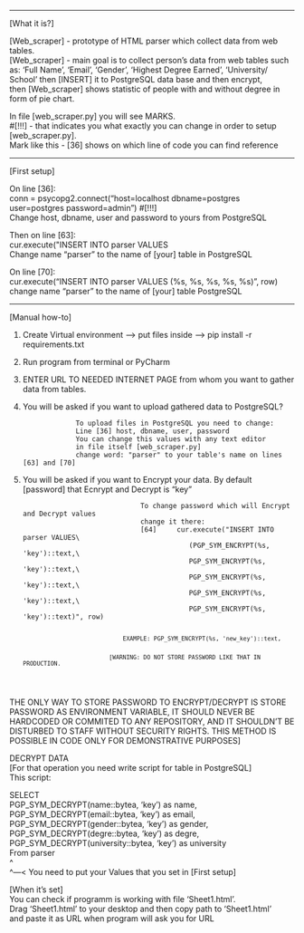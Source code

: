 <hr>
<p class="has-line-data" data-line-start="1" data-line-end="2">[What it is?]</p>
<p class="has-line-data" data-line-start="3" data-line-end="6">[Web_scraper] - prototype of HTML parser which collect data from web tables.<br>
[Web_scraper] - main goal is to collect person’s data from web tables such as: ‘Full Name’, ‘Email’, ‘Gender’, ‘Highest Degree Earned’, ‘University/ School’ then [INSERT] it to PostgreSQL data base and then encrypt,<br>
then [Web_scraper] shows statistic of people with and without degree in form of pie chart.</p>
<p class="has-line-data" data-line-start="7" data-line-end="10">In file [web_scraper.py] you will see MARKS.<br>
#[!!!] - that indicates you what exactly you can change in order to setup [web_scraper.py].<br>
Mark like this - [36] shows on which line of code you can find reference</p>
<hr>
<p class="has-line-data" data-line-start="12" data-line-end="13">[First setup]</p>
<p class="has-line-data" data-line-start="14" data-line-end="17">On line [36]:<br>
conn = psycopg2.connect(“host=localhost dbname=postgres user=postgres password=admin”) #[!!!]<br>
Change host, dbname, user and password to yours from PostgreSQL</p>
<p class="has-line-data" data-line-start="18" data-line-end="21">Then on line [63]:<br>
cur.execute(&quot;INSERT INTO parser VALUES<br>
Change name “parser” to the name of [your] table in PostgreSQL</p>
<p class="has-line-data" data-line-start="22" data-line-end="25">On line [70]:<br>
cur.execute(“INSERT INTO parser VALUES (%s, %s, %s, %s, %s)”, row)<br>
change name “parser” to the name of [your] table PostgreSQL</p>
<hr>
<p class="has-line-data" data-line-start="28" data-line-end="29">[Manual how-to]</p>
<ol>
<li class="has-line-data" data-line-start="30" data-line-end="31">
<p class="has-line-data" data-line-start="30" data-line-end="31">Create Virtual environment —&gt; put files inside —&gt; pip install -r requirements.txt</p>
</li>
<li class="has-line-data" data-line-start="31" data-line-end="32">
<p class="has-line-data" data-line-start="31" data-line-end="32">Run program from terminal or PyCharm</p>
</li>
<li class="has-line-data" data-line-start="32" data-line-end="33">
<p class="has-line-data" data-line-start="32" data-line-end="33">ENTER URL TO NEEDED INTERNET PAGE from whom you want to gather data from tables.</p>
</li>
<li class="has-line-data" data-line-start="33" data-line-end="42">
<p class="has-line-data" data-line-start="33" data-line-end="34">You will be asked if you want to upload gathered data to PostgreSQL?</p>
<pre><code>             To upload files in PostgreSQL you need to change:
             Line [36] host, dbname, user, password
             You can change this values with any text editor
             in file itself [web_scraper.py]
             change word: &quot;parser&quot; to your table's name on lines [63] and [70]
</code></pre>
</li>
<li class="has-line-data" data-line-start="42" data-line-end="57">
<p class="has-line-data" data-line-start="42" data-line-end="43">You will be asked if you want to Encrypt your data. By default [password] that Ecnrypt and Decrypt is “key”</p>
<pre><code>                             To change password which will Encrypt and Decrypt values
                             change it there:
                             [64]     cur.execute(&quot;INSERT INTO parser VALUES\
                                         (PGP_SYM_ENCRYPT(%s, 'key')::text,\
                                         PGP_SYM_ENCRYPT(%s, 'key')::text,\
                                         PGP_SYM_ENCRYPT(%s, 'key')::text,\
                                         PGP_SYM_ENCRYPT(%s, 'key')::text,\
                                         PGP_SYM_ENCRYPT(%s, 'key')::text)&quot;, row)

                                 EXAMPLE: PGP_SYM_ENCRYPT(%s, 'new_key')::text,


                             [WARNING: DO NOT STORE PASSWORD LIKE THAT IN PRODUCTION. 
</code></pre>
</li>
</ol>
<p class="has-line-data" data-line-start="57" data-line-end="58">THE ONLY WAY TO STORE PASSWORD TO ENCRYPT/DECRYPT IS STORE PASSWORD AS ENVIRONMENT VARIABLE, IT SHOULD NEVER BE HARDCODED OR COMMITED TO ANY REPOSITORY, AND IT SHOULDN’T BE DISTURBED TO STAFF WITHOUT SECURITY RIGHTS. THIS METHOD IS POSSIBLE IN CODE ONLY FOR DEMONSTRATIVE PURPOSES]</p>
<p class="has-line-data" data-line-start="60" data-line-end="63">DECRYPT DATA<br>
[For that operation you need write script for table in PostgreSQL]<br>
This script:</p>
<p class="has-line-data" data-line-start="64" data-line-end="73">SELECT<br>
PGP_SYM_DECRYPT(name::bytea, ‘key’) as name,<br>
PGP_SYM_DECRYPT(email::bytea, ‘key’) as email,<br>
PGP_SYM_DECRYPT(gender::bytea, ‘key’) as gender,<br>
PGP_SYM_DECRYPT(degre::bytea, ‘key’) as degre,<br>
PGP_SYM_DECRYPT(university::bytea, ‘key’) as university<br>
From parser<br>
^<br>
^—&lt; You need to put your Values that you set in [First setup]</p>
<p class="has-line-data" data-line-start="80" data-line-end="84">[When it’s set]<br>
You can check if programm is working with file ‘Sheet1.html’.<br>
Drag ‘Sheet1.html’ to your desktop and then copy path to ‘Sheet1.html’<br>
and paste it as URL when program will ask you for URL</p>

